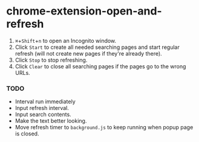 # chrome-extension-open-and-refresh

1. `⌘`+`Shift`+`n` to open an Incognito window.
2. Click `Start` to create all needed searching pages and start regular refresh (will not create new pages if they're already there).
3. Click `Stop` to stop refreshing.
4. Click `Clear` to close all searching pages if the pages go to the wrong URLs.

### TODO

- Interval run immediately
- Input refresh interval.
- Input search contents.
- Make the text better looking.
- Move refresh timer to `background.js` to keep running when popup page is closed.
